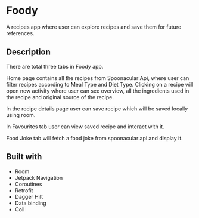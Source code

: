 # Foody
A recipes app where user can explore recipes and save them for future references.


## Description
There are total three tabs in Foody app.

Home page contains all the recipes from Spoonacular Api, where user can filter recipes according to Meal Type and Diet Type. Clicking on a recipe will open new activity where user can see overview, all the ingredients used in the recipe and original source of the recipe.

In the recipe details page user can save recipe which will be saved locally using room.

In Favourites tab user can view saved recipe and interact with it.

Food Joke tab will fetch a food joke from spoonacular api and display it.

## Built with
  * Room
  * Jetpack Navigation
  * Coroutines
  * Retrofit
  * Dagger Hilt
  * Data binding
  * Coil
